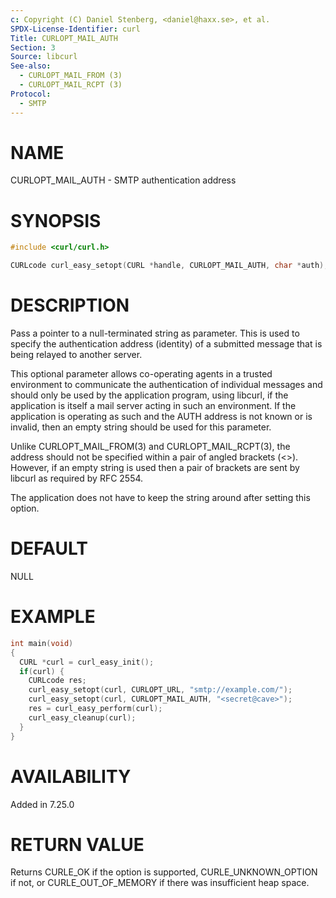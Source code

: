 ```yaml
---
c: Copyright (C) Daniel Stenberg, <daniel@haxx.se>, et al.
SPDX-License-Identifier: curl
Title: CURLOPT_MAIL_AUTH
Section: 3
Source: libcurl
See-also:
  - CURLOPT_MAIL_FROM (3)
  - CURLOPT_MAIL_RCPT (3)
Protocol:
  - SMTP
---
```


# NAME

CURLOPT_MAIL_AUTH - SMTP authentication address

# SYNOPSIS

~~~c
#include <curl/curl.h>

CURLcode curl_easy_setopt(CURL *handle, CURLOPT_MAIL_AUTH, char *auth);
~~~

# DESCRIPTION

Pass a pointer to a null-terminated string as parameter. This is used to
specify the authentication address (identity) of a submitted message that is
being relayed to another server.

This optional parameter allows co-operating agents in a trusted environment to
communicate the authentication of individual messages and should only be used
by the application program, using libcurl, if the application is itself a mail
server acting in such an environment. If the application is operating as such
and the AUTH address is not known or is invalid, then an empty string should
be used for this parameter.

Unlike CURLOPT_MAIL_FROM(3) and CURLOPT_MAIL_RCPT(3), the address should not
be specified within a pair of angled brackets (\<\>). However, if an empty
string is used then a pair of brackets are sent by libcurl as required by RFC
2554.

The application does not have to keep the string around after setting this
option.

# DEFAULT

NULL

# EXAMPLE

~~~c
int main(void)
{
  CURL *curl = curl_easy_init();
  if(curl) {
    CURLcode res;
    curl_easy_setopt(curl, CURLOPT_URL, "smtp://example.com/");
    curl_easy_setopt(curl, CURLOPT_MAIL_AUTH, "<secret@cave>");
    res = curl_easy_perform(curl);
    curl_easy_cleanup(curl);
  }
}
~~~

# AVAILABILITY

Added in 7.25.0

# RETURN VALUE

Returns CURLE_OK if the option is supported, CURLE_UNKNOWN_OPTION if not, or
CURLE_OUT_OF_MEMORY if there was insufficient heap space.
